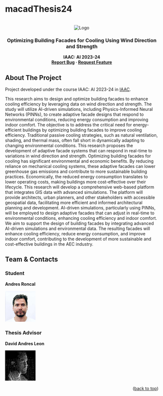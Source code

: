 # macadThesis24

<!-- PROJECT LOGO -->
<br />
<div align="center">
    <img src="https://github.com/ronmaccms/macadThesis24/assets/logos/project-logo.jpg" alt="Logo" width="150">
  <h3 align="center">Optimizing Building Facades for Cooling Using Wind Direction and Strength</h3>
  <p align="center" style="font-weight: bold;">IAAC: AI 2023-24<br>
    <a href="mailto:andres.roncal@students.iaac.net">Report Bug</a>
    ·
    <a href="mailto:andres.roncal@students.iaac.net">Request Feature</a>
  </p>
</div>

## About The Project

Project developed under the course IAAC: AI 2023-24 in [IAAC](https://iaac.net/).

This research aims to design and optimize building facades to enhance cooling efficiency by leveraging data on wind direction and strength. The study will utilize AI-driven simulations, including Physics-Informed Neural Networks (PINNs), to create adaptive facade designs that respond to environmental conditions, reducing energy consumption and improving indoor comfort.
The objective is to address the critical need for energy-efficient buildings by optimizing building facades to improve cooling efficiency. Traditional passive cooling strategies, such as natural ventilation, shading, and thermal mass, often fall short in dynamically adapting to changing environmental conditions. This research proposes the development of adaptive facade systems that can respond in real-time to variations in wind direction and strength.
Optimizing building facades for cooling has significant environmental and economic benefits. By reducing reliance on mechanical cooling systems, these adaptive facades can lower greenhouse gas emissions and contribute to more sustainable building practices. Economically, the reduced energy consumption translates to lower operating costs, making buildings more cost-effective over their lifecycle.
This research will develop a comprehensive web-based platform that integrates GIS data with advanced simulations. The platform will provide architects, urban planners, and other stakeholders with accessible geospatial data, facilitating more efficient and informed architectural planning and development. AI-driven simulations, particularly using PINNs, will be employed to design adaptive facades that can adjust in real-time to environmental conditions, enhancing cooling efficiency and indoor comfort.
We aim to support the design of building facades by integrating advanced AI-driven simulations and environmental data. The resulting facades will enhance cooling efficiency, reduce energy consumption, and improve indoor comfort, contributing to the development of more sustainable and cost-effective buildings in the AEC industry.


## Team & Contacts

### Student
**Andres Roncal**

<a href="https://www.linkedin.com/in/andres-roncal-1b148a132/" target="_blank">
    <img src="src/img/andres.png" alt="Andres Roncal" width="100">
</a>

### Thesis Advisor
**David Andres Leon**

<a href="https://es.linkedin.com/in/davidandresleon" target="_blank">
    <img src="src/img/davidProfilePic.png" alt="David Andres Leon" width="100">
</a>

<p align="right">(<a href="#readme-top">back to top</a>)</p>
